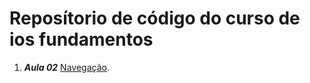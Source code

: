 # Reposítorio de código do curso de ios fundamentos


1. ***Aula 02*** [Navegação](https://github.com/jacksonsmith/aulas_ios_fundamentos_03).
